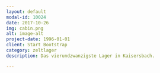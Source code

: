 ```yaml
---
layout: default
modal-id: 10024
date: 2017-10-26
img: cabin.png
alt: image-alt
project-date: 1996-01-01
client: Start Bootstrap
category: zeltlager
description: Das vierundzwanzigste Lager in Kaisersbach.

---
```

